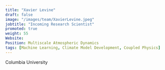 ```yaml
---
title: "Xavier Levine"
draft: false
image: "/images/team/XavierLevine.jpeg"
jobtitle: "Incoming Research Scientist"
promoted: true
weight: 55
Website:
Position: Multiscale Atmospheric Dynamics
tags: [Machine Learning, Climate Model Development, Coupled Physics]
---
```



Columbia University
